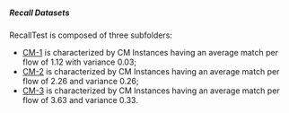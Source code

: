 ##### Recall Datasets

RecallTest is composed of three subfolders:


- [CM-1](https://github.com/SESARLab/tsc-matching/tree/master/dataSet/recallTest/positive%20recall/group1) is characterized by CM Instances having an average match per flow of 1.12 with variance 0.03;
- [CM-2](https://github.com/SESARLab/tsc-matching/tree/master/dataSet/recallTest/positive%20recall/group2) is characterized by CM Instances having an average match per flow of 2.26 and variance 0.26;
- [CM-3](https://github.com/SESARLab/tsc-matching/tree/master/dataSet/recallTest/positive%20recall/group3) is characterized by CM Instances having an average match per flow of  3.63 and variance 0.33.
